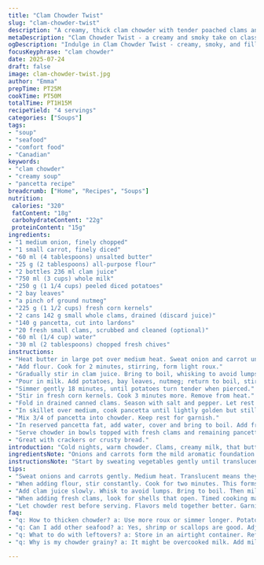 ```yaml
---
title: "Clam Chowder Twist"
slug: "clam-chowder-twist"
description: "A creamy, thick clam chowder with tender poached clams and smoky pancetta. Includes diced carrots replacing leeks and creamed corn swapped for fresh kernels. Potato cubes simmered till soft. Bacon fat used to cook clams, cooking times adjusted slightly. Bay leaves and nutmeg provide subtle warm notes. Garnished with fresh chives. Perfect for chilly evenings or whenever cravings hit. Includes fresh and canned clams. Broth thickened with flour and butter roux. Method re-ordered with slight timing tweaks. Pancetta instead of bacon adds nuanced smokiness and texture. Carrots add mild sweetness and color."
metaDescription: "Clam Chowder Twist - a creamy and smoky take on classic chowder with tender poached clams and sweet carrots. Perfect for chilly evenings."
ogDescription: "Indulge in Clam Chowder Twist - creamy, smoky, and filled with clams and sweet carrots. Great for cozy nights by the fire."
focusKeyphrase: "clam chowder"
date: 2025-07-24
draft: false
image: clam-chowder-twist.jpg
author: "Emma"
prepTime: PT25M
cookTime: PT50M
totalTime: PT1H15M
recipeYield: "4 servings"
categories: ["Soups"]
tags:
- "soup"
- "seafood"
- "comfort food"
- "Canadian"
keywords:
- "clam chowder"
- "creamy soup"
- "pancetta recipe"
breadcrumb: ["Home", "Recipes", "Soups"]
nutrition: 
 calories: "320"
 fatContent: "18g"
 carbohydrateContent: "22g"
 proteinContent: "15g"
ingredients:
- "1 medium onion, finely chopped"
- "1 small carrot, finely diced"
- "60 ml (4 tablespoons) unsalted butter"
- "25 g (2 tablespoons) all-purpose flour"
- "2 bottles 236 ml clam juice"
- "750 ml (3 cups) whole milk"
- "250 g (1 1/4 cups) peeled diced potatoes"
- "2 bay leaves"
- "a pinch of ground nutmeg"
- "225 g (1 1/2 cups) fresh corn kernels"
- "2 cans 142 g small whole clams, drained (discard juice)"
- "140 g pancetta, cut into lardons"
- "20 fresh small clams, scrubbed and cleaned (optional)"
- "60 ml (1/4 cup) water"
- "30 ml (2 tablespoons) chopped fresh chives"
instructions:
- "Heat butter in large pot over medium heat. Sweat onion and carrot until softened and slightly translucent, about 12 minutes. Stir gently but continuously to avoid browning."
- "Add flour. Cook for 2 minutes, stirring, form light roux."
- "Gradually stir in clam juice. Bring to boil, whisking to avoid lumps."
- "Pour in milk. Add potatoes, bay leaves, nutmeg; return to boil, stirring often."
- "Simmer gently 18 minutes, until potatoes turn tender when pierced."
- "Stir in fresh corn kernels. Cook 3 minutes more. Remove from heat."
- "Fold in drained canned clams. Season with salt and pepper. Let rest minimum 20 minutes for melding flavors. Discard bay leaves."
- "In skillet over medium, cook pancetta until lightly golden but still soft. Drain fat on paper towels. Reserve 2 tbsp fat in pan."
- "Mix 3/4 of pancetta into chowder. Keep rest for garnish."
- "In reserved pancetta fat, add water, cover and bring to boil. Add fresh clams if using, cover and cook 4 to 8 minutes till shells open. Discard any unopened."
- "Serve chowder in bowls topped with fresh clams and remaining pancetta. Sprinkle fresh chives liberally."
- "Great with crackers or crusty bread."
introduction: "Cold nights, warm chowder. Clams, creamy milk, that butter-thickened base. Carrots in place of leeks give subtle sweetness and a pink tint when steamed soft. Pancetta shifts the smoky taste from classic bacon to something richer, earthier. Cup your hands around a bowl, steam rising, bits of potato swimming amidst kernels of corn and tender clams. Slightly nutmeg-spiced, bay leaves lurking underneath. Slow steps mean flavors gentle, melding. Fresh clams poached in pancetta fat, shells cracked open juicy. A splash of liquid turns broth but with body. Earth meets sea meets cream. Chives cut through fat. Crunch, savory, salty. A rustic soup for everyday or weekends. No fuss but layers, bite by bite."
ingredientsNote: "Onions and carrots form the mild aromatic foundation. Butter and flour cooked briefly build the thickened base, a classic French-Canadian roux approach but lighter with subtle color from carrot. Choose fresh or canned clams—both offer different textures; canned more tender, fresh brings briny snap. Pancetta’s saltiness and richness replace bacon yet keep smoky depth. Fresh corn kernels add sweetness and crispness, contrasting with soft potatoes which are diced slightly smaller to ensure thorough cooking within the simmer. Bay leaves and nutmeg add warmth and subtle layers, but can be adjusted to taste. Whole milk for creaminess, not too heavy. Water helps open fresh clams without dilution. Chives for freshness and color contrast as a finish."
instructionsNote: "Start by sweating vegetables gently until translucent—don’t rush or let them brown. Roux formation is key, so stir flour into butter and cook enough for raw flour flavor to disappear but not brown. Slowly add clam juice to avoid lumps, whisking constantly. Potatoes go in with seasonings early so they soften well but maintain bite. Fresh corn near the end retains freshness and texture. Canned clams folded in off the heat prevent overcooking and rubberiness. Pancetta cooked until golden but tender—avoid crisping too much. Reserve some fat for poaching fresh clams if used, adding water to make steamy bath. Timing adjusted to 4-8 minutes ensures clams all pop open but stay tender. Let chowder rest before serving to develop flavor. Garnish with reserved pancetta and chopped chives for bright notes. Serve prompt. Warming. Rustic. Chunky chunks."
tips:
- "Sweat onions and carrots gently. Medium heat. Translucent means they're done. Don't brown them. Want sweetness to shine. Key point."
- "When adding flour, stir constantly. Cook for two minutes. This forms a roux. Don't let it turn brown. Light and airy is the goal."
- "Add clam juice slowly. Whisk to avoid lumps. Bring to boil. Then milk. Potatoes go in after. Cook till tender. Perfect texture needed."
- "When adding fresh clams, look for shells that open. Timed cooking matters. Four to eight minutes max. Don't overcook, they'll get tough."
- "Let chowder rest before serving. Flavors meld together better. Garnish with chives, pancetta on top. Freshness and crunch matter in every bite."
faq:
- "q: How to thicken chowder? a: Use more roux or simmer longer. Potatoes help too. Want body. Don’t rush this process. Careful simmer."
- "q: Can I add other seafood? a: Yes, shrimp or scallops are good. Adjust cooking time. Might need shorter for delicate seafood."
- "q: What to do with leftovers? a: Store in an airtight container. Refrigerate up to three days. Reheat slowly to prevent curdling."
- "q: Why is my chowder grainy? a: It might be overcooked milk. Add milk slowly next time. Stir regularly. Keep heat moderate to avoid separation."

---
```

